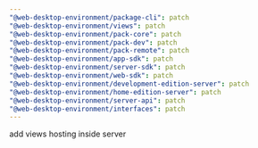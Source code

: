```yaml
---
"@web-desktop-environment/package-cli": patch
"@web-desktop-environment/views": patch
"@web-desktop-environment/pack-core": patch
"@web-desktop-environment/pack-dev": patch
"@web-desktop-environment/pack-remote": patch
"@web-desktop-environment/app-sdk": patch
"@web-desktop-environment/server-sdk": patch
"@web-desktop-environment/web-sdk": patch
"@web-desktop-environment/development-edition-server": patch
"@web-desktop-environment/home-edition-server": patch
"@web-desktop-environment/server-api": patch
"@web-desktop-environment/interfaces": patch
---
```


add views hosting inside server
